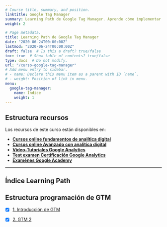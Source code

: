 ```yaml
---
# Course title, summary, and position.
linktitle: Google Tag Manager
summary: Learning Path de Google Tag Manager. Aprende cómo implementar etiquetas de Google y de terceros en una interfaz muy intuitiva.
weight: 2

# Page metadata.
title: Learning Path de Google Tag Manager
date: "2020-06-24T00:00:00Z"
lastmod: "2020-06-24T00:00:00Z"
draft: false  # Is this a draft? true/false
toc: true  # Show table of contents? true/false
type: docs  # Do not modify.
url: "/curso-google-tag-manager"
# Add menu entry to sidebar.
# - name: Declare this menu item as a parent with ID `name`.
# - weight: Position of link in menu.
menu:
  google-tag-manager:
    name: Índice
    weight: 1
---
```


## Estructura recursos

Los recursos de este curso están disponibles en:

* **[Cursos online fundamentos de analítica digital](https://www.udemy.com/course/intro-administrador-etiquetas-tag-manager-y-analisis-web/)**
* **[Cursos online Avanzado con analítica digital](http://bit.ly/2k5DQR8)**
* **[Video-Tutoriales Google Analytics](https://www.youtube.com/playlist?list=PLzxNDhvkuNyKk0HC7UbL6bYeNRB4M35PQ)**
* **[Test examen Certificación Google Analytics](/buscas-las-respuestas-del-examen-de-google-analytics/)**
* **[Examénes Google Academy](https://analytics.google.com/analytics/academy/)**


***

## Índice Learning Path


## Estructura programación de GTM


- [x] [1. Introducción de GTM](gtm01)
- [x] [2. GTM 2](gtm02)

